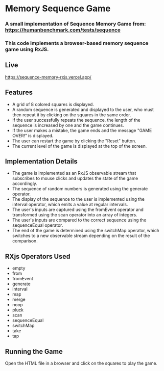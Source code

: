 # Memory Sequence Game

### A small implementation of Sequence Memory Game from: https://humanbenchmark.com/tests/sequence


### This code implements a browser-based memory sequence game using RxJS.


## Live
https://sequence-memory-rxjs.vercel.app/

## Features
* A grid of 8 colored squares is displayed.
* A random sequence is generated and displayed to the user, who must then repeat it by clicking on the squares in the same order.
* If the user successfully repeats the sequence, the length of the sequence is increased by one and the game continues.
* If the user makes a mistake, the game ends and the message "GAME OVER!" is displayed.
* The user can restart the game by clicking the "Reset" button.
* The current level of the game is displayed at the top of the screen.


## Implementation Details
* The game is implemented as an RxJS observable stream that subscribes to mouse clicks and updates the state of the game accordingly.
* The sequence of random numbers is generated using the generate operator.
* The display of the sequence to the user is implemented using the interval operator, which emits a value at regular intervals.
* The user's inputs are captured using the fromEvent operator and transformed using the scan operator into an array of integers.
* The user's inputs are compared to the correct sequence using the sequenceEqual operator.
* The end of the game is determined using the switchMap operator, which switches to a new observable stream depending on the result of the comparison.

## RXjs Operators Used
* empty
* from
* fromEvent
* generate
* interval
* map
* merge
* noop
* pluck
* scan
* sequenceEqual
* switchMap
* take
* tap


## Running the Game
Open the HTML file in a browser and click on the squares to play the game.